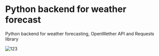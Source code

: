 # Python backend for weather forecast
Python backend for weather forecasting, OpenWether API and Requests library

![123](https://user-images.githubusercontent.com/104839239/190297974-ff5c20d3-abc2-4d3f-bcb2-f3fc8092883d.png)
